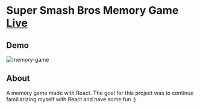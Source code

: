# Super Smash Bros Memory Game [Live](https://hootdunk.github.io/Memory-Game/)

## Demo
![memory-game](https://user-images.githubusercontent.com/58009556/109594024-acc3c300-7ad7-11eb-863a-3c5df379171a.gif)


## About
A memory game made with React.  The goal for this project was to continue familiarizing myself with React and have some fun :)
